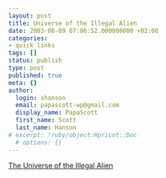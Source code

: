 ```yaml
---
layout: post
title: Universe of the Illegal Alien
date: 2003-06-09 07:06:52.000000000 +02:00
categories:
- quick links
tags: []
status: publish
type: post
published: true
meta: {}
author:
  login: shanson
  email: papascott-wp@gmail.com
  display_name: PapaScott
  first_name: Scott
  last_name: Hanson
# excerpt: !ruby/object:Hpricot::Doc
  # options: {}
---
```

<p><a title="You are welcome to work hard. But then please retire at 50 and return home" href="http://www.cis.org/articles/2003/back903.html">The Universe of the Illegal Alien</a></p>
